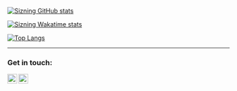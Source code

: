 [![Sizning GitHub stats](https://github-readme-stats.vercel.app/api?username=YOUR_GITHUB_USERNAME&count_private=true&show_icons=true&theme=react)](#)

[![Sizning Wakatime stats](https://github-readme-stats.vercel.app/api/wakatime?username=YOUR_WAKATIME_USERNAME&layout=compact&theme=react)](https://wakatime.com/@YOUR_WAKATIME_USERNAME)

[![Top Langs](https://github-readme-stats.vercel.app/api/top-langs/?username=YOUR_GITHUB_USERNAME&layout=compact&theme=react&langs_count=6)](#)

---

### Get in touch:

[<img align="left" alt="telegram | Telegram" width="22px" src="https://cdn.jsdelivr.net/npm/simple-icons@3.13.0/icons/telegram.svg" />](https://t.me/YOUR_TELEGRAM_USERNAME)
[<img align="left" alt="gmail | Gmail" width="22px" src="https://cdn.jsdelivr.net/npm/simple-icons@3.13.0/icons/gmail.svg" />](mailto:YOUR_EMAIL_ADDRESS)
